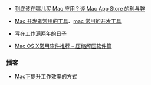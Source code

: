




- [到底该在哪儿买 Mac 应用？谈 Mac App Store 的利与弊](http://sspai.com/28286)


- [Mac 开发者常用的工具](http://www.oschina.net/news/53946/mac-dev-tools)、[mac 常用的开发工具](http://www.itdadao.com/articles/c15a320054p0.html)

- [写在工作满两年的日子](http://slarker.me/2016/04/29/%E5%86%99%E5%9C%A8%E5%B7%A5%E4%BD%9C%E6%BB%A1%E4%B8%A4%E5%B9%B4%E7%9A%84%E6%97%A5%E5%AD%90/)


- [Mac OS X常用软件推荐 – 压缩解压软件篇](http://www.macgg.com/archives/21367.html)



### 播客

- [Mac下提升工作效率的方式](http://mrpeak.cn/blog/mac-efficiency/)



